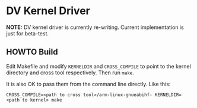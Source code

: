 # DV Kernel Driver

**NOTE:** DV kernel driver is currently re-writing. Current implementation is just for beta-test.

## HOWTO Build

Edit Makefile and modify `KERNELDIR` and `CROSS_COMPILE` to point to the kernel directory and cross tool respectively. Then run `make`.

It is also OK to pass them from the command line directly. Like this:

```
CROSS_COMPILE=<path to cross tool>/arm-linux-gnueabihf- KERNELDIR=<path to kernel> make
```
